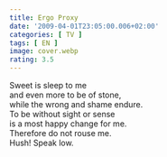 ```yaml
---
title: Ergo Proxy
date: '2009-04-01T23:05:00.006+02:00'
categories: [ TV ]
tags: [ EN ]
image: cover.webp
rating: 3.5
---
```


Sweet is sleep to me\
and even more to be of stone,\
while the wrong and shame endure.\
To be without sight or sense\
is a most happy change for me.\
Therefore do not rouse me.\
Hush! Speak low. 
